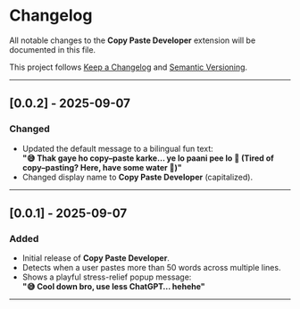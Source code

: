 # Changelog

All notable changes to the **Copy Paste Developer** extension will be documented in this file.  

This project follows [Keep a Changelog](https://keepachangelog.com/) and [Semantic Versioning](https://semver.org/).

---

## [0.0.2] - 2025-09-07
### Changed
- Updated the default message to a bilingual fun text:  
  **"😅 Thak gaye ho copy–paste karke… ye lo paani pee lo 🥤 (Tired of copy–pasting? Here, have some water 🥤)"**
- Changed display name to **Copy Paste Developer** (capitalized).

---

## [0.0.1] - 2025-09-07
### Added
- Initial release of **Copy Paste Developer**.  
- Detects when a user pastes more than 50 words across multiple lines.  
- Shows a playful stress-relief popup message:  
  **"😅 Cool down bro, use less ChatGPT… hehehe"**

---
